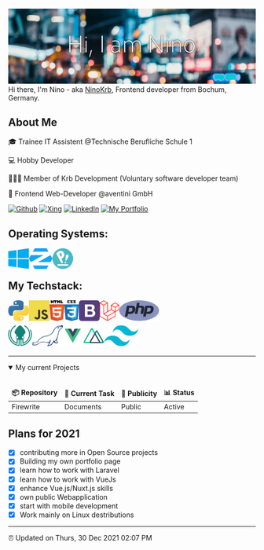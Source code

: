 ![Header image](https://github.com/NinoKrb/NinoKrb/blob/main/GitHub_Header.png)
Hi there, I'm Nino - aka [NinoKrb](https://github.com/ninokrb), Frontend developer from Bochum, Germany.


## About Me
🎓 Trainee IT Assistent @Technische Berufliche Schule 1

💻 Hobby Developer

👨🏻‍💻 Member of Krb Development (Voluntary software developer team)

🏢 Frontend Web-Developer @aventini GmbH


[![Github](https://img.shields.io/badge/-NinoKrb-gray?style=flat-square&logo=github&logoColor=white)](https://www.github.com/ninokrb/)
[![Xing](https://img.shields.io/badge/-Nino%20Gralla-026466?style=flat-square&logo=xing&logoColor=cfdc00)](https://www.xing.com/profile/Nino_Gralla2/cv)
[![LinkedIn](https://img.shields.io/badge/-Nino%20Gralla-0E76A8?style=flat-square&logo=linkedin&logoColor=white)](https://www.linkedin.com/in/nino-gralla-b29a43212/)
[![My Portfolio](https://img.shields.io/badge/-My%20Portfolio-8e43e7?style=flat-square)](https://ninokrb.com/)

## Operating Systems:
<a href="https://www.microsoft.com" target="_blank"><img align="left" alt="Windows 10" height ="42px" src="https://github.com/NinoKrb/NinoKrb/blob/main/language_and_tools/square/OS/windows10.svg"></a>
<a href="https://www.zorin.com" target="_blank"><img align="left" alt="Zorin 16" height ="42px" src="https://github.com/NinoKrb/NinoKrb/blob/main/language_and_tools/square/OS/zorin-logo.svg"></a>
<a href="https://pop.system76.com/" target="_blank"><img align="left" alt="PopOs" height ="42px" src="https://github.com/NinoKrb/NinoKrb/blob/main/language_and_tools/square/OS/popos.png"></a>

<br><br>

## My Techstack:
<a href="https://www.python.org" target="_blank"><img align="left" alt="Python" height ="42px" src="https://github.com/NinoKrb/NinoKrb/blob/main/language_and_tools/square/python/python-5.svg"></a>
<a href="https://developer.mozilla.org/en-US/docs/Web/JavaScript" target="_blank"> <img align="left" alt="JavaScript" height ="42px"  src="https://github.com/NinoKrb/NinoKrb/blob/main/language_and_tools/square/js/logo-javascript.svg"> </a>
<a href="https://developer.mozilla.org/de/docs/Web/HTML" target="_blank"> <img align="left" alt="HTML5" height ="42px"  src="https://github.com/NinoKrb/NinoKrb/blob/main/language_and_tools/square/html/html5.svg"> </a>
<a href="https://developer.mozilla.org/de/docs/Web/CSS" target="_blank"> <img align="left" alt="CSS" height ="42px"  src="https://github.com/NinoKrb/NinoKrb/blob/main/language_and_tools/square/css/css-5.svg"> </a>
<a href="https://getbootstrap.com/" target="_blank"> <img align="left" alt="Bootstrap4" height ="42px"  src="https://github.com/NinoKrb/NinoKrb/blob/main/language_and_tools/square/bootstrap/bootstrap-4.svg"> </a>
<a href="https://laravel.com/" target="_blank"> <img align="left" alt="Laravel" height ="42px"  src="https://github.com/NinoKrb/NinoKrb/blob/main/language_and_tools/square/laravel/laravel-2.svg"> </a>
<a href="https://www.php.net/manual/de/intro-whatis.php" target="_blank"> <img align="left" alt="PHP" height ="42px"  src="https://github.com/NinoKrb/NinoKrb/blob/main/language_and_tools/square/php/php-1.svg"> </a>
<br><br><br>
<a href="https://www.gitkraken.com/" target="_blank"> <img align="left" alt="Gitkraken" height ="42px"  src="https://github.com/NinoKrb/NinoKrb/blob/main/language_and_tools/square/gitkraken/gitkraken.svg"> </a>
<a href="https://mariadb.org/" target="_blank"> <img align="left" alt="MariaDB" height ="42px"  src="https://github.com/NinoKrb/NinoKrb/blob/main/language_and_tools/square/mariadb/mariadb.svg"> </a>
<a href="https://vuejs.org/" target="_blank"> <img align="left" alt="Vue.js" height ="42px"  src="https://github.com/NinoKrb/NinoKrb/blob/main/language_and_tools/square/vue/vue.svg"> </a>
<a href="https://nuxtjs.org/" target="_blank"> <img align="left" alt="Nuxt.js" height ="42px"  src="https://github.com/NinoKrb/NinoKrb/blob/main/language_and_tools/square/nuxtjs/nuxt-2.svg"> </a>
<a href="https://tailwindcss.com/" target="_blank"> <img align="left" alt="Tailwindcss" height ="42px"  src="https://github.com/NinoKrb/NinoKrb/blob/main/language_and_tools/square/tailwind/tailwind-css-2.svg"> </a>

<br><br>

---

<details open>
<summary>My current Projects</summary>
<br>
  
<table>
  <thead align="center">
    <tr border: none;>
      <td><b>📦 Repository</b></td>
      <td><b>🔨 Current Task</b></td>
      <td><b>👀 Publicity</b></td>
      <td><b>📊 Status</b></td>
    </tr>
  </thead>
  <tbody>
    <tr>
      <td>Firewrite</td>
      <td>Documents</td>
      <td>Public</td>
      <td>Active</td>
    </tr>
  </tbody>
</table>

</details>

## Plans for 2021

- [x] contributing more in Open Source projects
- [x] Building my own portfolio page
- [x] learn how to work with Laravel
- [x] learn how to work with VueJs
- [x] enhance Vue.js/Nuxt.js skills
- [x] own public Webapplication
- [x] start with mobile development
- [x] Work mainly on Linux destributions

---

⏰ Updated on Thurs, 30 Dec 2021 02:07 PM

